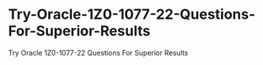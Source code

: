 # Try-Oracle-1Z0-1077-22-Questions-For-Superior-Results
Try Oracle 1Z0-1077-22 Questions For Superior Results
